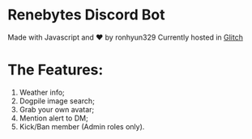 # Renebytes Discord Bot
Made with Javascript and ❤️ by ronhyun329
Currently hosted in [Glitch](https://glitch.com)


# The Features:
1. Weather info;
2. Dogpile image search;
3. Grab your own avatar;
4. Mention alert to DM;
5. Kick/Ban member (Admin roles only).
